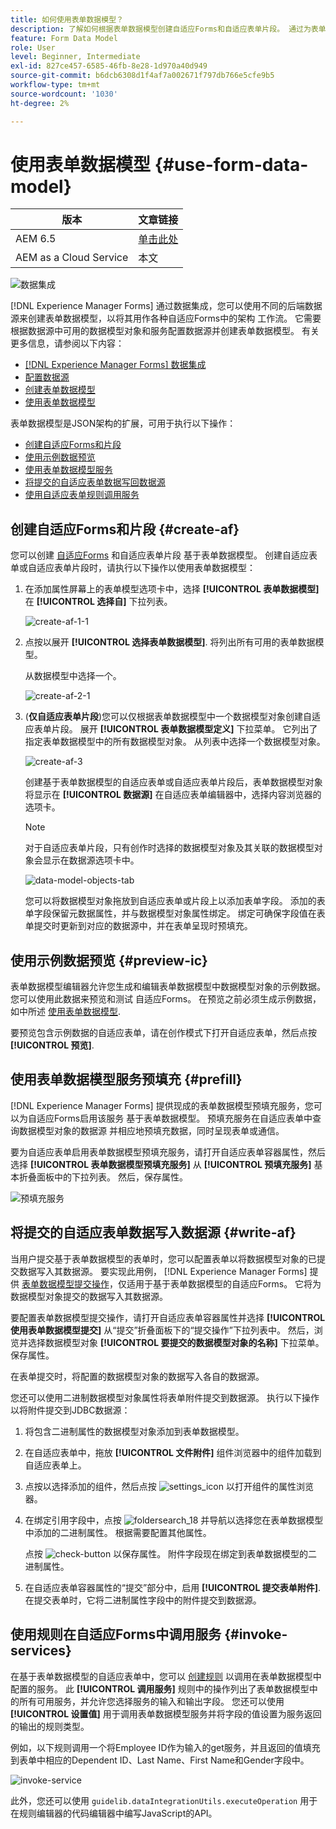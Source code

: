```yaml
---
title: 如何使用表单数据模型？
description: 了解如何根据表单数据模型创建自适应Forms和自适应表单片段。 通过为表单数据模型中的数据模型对象生成和编辑样本数据深入了解。 您可以使用此数据预览和测试自适应Forms。
feature: Form Data Model
role: User
level: Beginner, Intermediate
exl-id: 827ce457-6585-46fb-8e28-1d970a40d949
source-git-commit: b6dcb6308d1f4af7a002671f797db766e5cfe9b5
workflow-type: tm+mt
source-wordcount: '1030'
ht-degree: 2%

---
```


# 使用表单数据模型 {#use-form-data-model}

| 版本 | 文章链接 |
| -------- | ---------------------------- |
| AEM 6.5 | [单击此处](https://experienceleague.adobe.com/docs/experience-manager-65/forms/form-data-model/using-form-data-model.html) |
| AEM as a Cloud Service | 本文 |


![数据集成](do-not-localize/data-integeration.png)

[!DNL Experience Manager Forms] 通过数据集成，您可以使用不同的后端数据源来创建表单数据模型，以将其用作各种自适应Forms中的架构 <!--and interactive communications--> 工作流。 它需要根据数据源中可用的数据模型对象和服务配置数据源并创建表单数据模型。 有关更多信息，请参阅以下内容：

* [[!DNL Experience Manager Forms] 数据集成](data-integration.md)
* [配置数据源](configure-data-sources.md)
* [创建表单数据模型](create-form-data-models.md)
* [使用表单数据模型](work-with-form-data-model.md)

表单数据模型是JSON架构的扩展，可用于执行以下操作：

* [创建自适应Forms和片段](#create-af)
  <!--* [Create interactive communications and building blocks like text, list, and condition fragments](#create-ic)-->
* [使用示例数据预览](#preview-ic)
* [使用表单数据模型服务](#prefill)
* [将提交的自适应表单数据写回数据源](#write-af)
* [使用自适应表单规则调用服务](#invoke-services)

## 创建自适应Forms和片段 {#create-af}

您可以创建 [自适应Forms](creating-adaptive-form.md) 和自适应表单片段 <!-- [Adaptive Form Fragments](adaptive-form-fragments.md) --> 基于表单数据模型。 创建自适应表单或自适应表单片段时，请执行以下操作以使用表单数据模型：

1. 在添加属性屏幕上的表单模型选项卡中，选择 **[!UICONTROL 表单数据模型]** 在 **[!UICONTROL 选择自]** 下拉列表。

   ![create-af-1-1](assets/create-af-1-1.png)

1. 点按以展开 **[!UICONTROL 选择表单数据模型]**. 将列出所有可用的表单数据模型。

   从数据模型中选择一个。

   ![create-af-2-1](assets/create-af-2-1.png)

1. (**仅自适应表单片段**)您可以仅根据表单数据模型中一个数据模型对象创建自适应表单片段。 展开 **[!UICONTROL 表单数据模型定义]** 下拉菜单。 它列出了指定表单数据模型中的所有数据模型对象。 从列表中选择一个数据模型对象。

   ![create-af-3](assets/create-af-3.png)

   创建基于表单数据模型的自适应表单或自适应表单片段后，表单数据模型对象将显示在 **[!UICONTROL 数据源]** 在自适应表单编辑器中，选择内容浏览器的选项卡。

   >[!NOTE]
   >
   >对于自适应表单片段，只有创作时选择的数据模型对象及其关联的数据模型对象会显示在数据源选项卡中。

   ![data-model-objects-tab](assets/data-model-objects-tab.png)

   您可以将数据模型对象拖放到自适应表单或片段上以添加表单字段。 添加的表单字段保留元数据属性，并与数据模型对象属性绑定。 绑定可确保字段值在表单提交时更新到对应的数据源中，并在表单呈现时预填充。

<!-- ## Create interactive communications {#create-ic}

You can create an interactive communication based on a Form Data Model that you can use to prefill interactive communication with data from configured data sources. In addition, the building blocks of an interactive communication, such as text, list, and condition document fragments can be based on a form data model.

You can choose a Form Data Model when creating an interactive communication or a document fragment. The following image shows the General tab of the Create Interactive Communication dialog.

![create-ic](assets/create-ic.png)

General tab of Create Interactive Communication dialog

For more information, see:

[Create an interactive communication](create-interactive-communication.md)

[Text in Interactive Communications](texts-interactive-communications.md)

[Conditions in Interactive Communications](conditions-interactive-communications.md)

[List fragments](lists.md) -->

## 使用示例数据预览 {#preview-ic}

表单数据模型编辑器允许您生成和编辑表单数据模型中数据模型对象的示例数据。 您可以使用此数据来预览和测试 <!--interactive communications and--> 自适应Forms。 在预览之前必须生成示例数据，如中所述 [使用表单数据模型](work-with-form-data-model.md#sample).

<!--To preview an interactive communication with sample Form Data Model data:

1. On [!DNL  Experience Manager] author instance, navigate to **[!UICONTROL Forms > Forms & Documents]**.
1. Select an interactive communication and tap **[!UICONTROL Preview]** in the toolbar to select **[!UICONTROL Web Channel]**, **[!UICONTROL Print Channel]**, or **[!UICONTROL Both Channels]** to preview the interactive communication.
1. In the Preview [*channel*] dialog, ensure that **[!UICONTROL Test Data of Form Data Model]** is selected and tap **[!UICONTROL Preview]**.

The interactive communication opens with prefilled sample data.

![web-preview](assets/web-preview.png)-->

要预览包含示例数据的自适应表单，请在创作模式下打开自适应表单，然后点按 **[!UICONTROL 预览]**.

## 使用表单数据模型服务预填充 {#prefill}

[!DNL Experience Manager Forms] 提供现成的表单数据模型预填充服务，您可以为自适应Forms启用该服务 <!--and interactive communications--> 基于表单数据模型。 预填充服务在自适应表单中查询数据模型对象的数据源 <!--and interactive communication--> 并相应地预填充数据，同时呈现表单或通信。

要为自适应表单启用表单数据模型预填充服务，请打开自适应表单容器属性，然后选择 **[!UICONTROL 表单数据模型预填充服务]** 从 **[!UICONTROL 预填充服务]** 基本折叠面板中的下拉列表。 然后，保存属性。

![预填充服务](assets/prefill-service.png)

<!--To configure Form Data Model prefill service in an interactive communication, you can select Form Data Model Prefill Service in the Prefill Service drop-down while creating it or later by modifying the properties.

![edit-ic-props](assets/edit-ic-props.png)

Edit Properties dialog for an interactive communication-->

## 将提交的自适应表单数据写入数据源 {#write-af}

当用户提交基于表单数据模型的表单时，您可以配置表单以将数据模型对象的已提交数据写入其数据源。 要实现此用例， [!DNL Experience Manager Forms] 提供 [表单数据模型提交操作](configuring-submit-actions.md)，仅适用于基于表单数据模型的自适应Forms。 它将为数据模型对象提交的数据写入其数据源。

要配置表单数据模型提交操作，请打开自适应表单容器属性并选择 **[!UICONTROL 使用表单数据模型提交]** 从“提交”折叠面板下的“提交操作”下拉列表中。 然后，浏览并选择数据模型对象 **[!UICONTROL 要提交的数据模型对象的名称]** 下拉菜单。 保存属性。

在表单提交时，将配置的数据模型对象的数据写入各自的数据源。

<!--![data-submission](assets/data-submission.png)-->

您还可以使用二进制数据模型对象属性将表单附件提交到数据源。 执行以下操作以将附件提交到JDBC数据源：

1. 将包含二进制属性的数据模型对象添加到表单数据模型。
1. 在自适应表单中，拖放 **[!UICONTROL 文件附件]** 组件浏览器中的组件加载到自适应表单上。
1. 点按以选择添加的组件，然后点按 ![settings_icon](assets/configure-icon.svg) 以打开组件的属性浏览器。
1. 在绑定引用字段中，点按 ![foldersearch_18](assets/folder-search-icon.svg) 并导航以选择您在表单数据模型中添加的二进制属性。 根据需要配置其他属性。

   点按 ![check-button](assets/save_icon.svg) 以保存属性。 附件字段现在绑定到表单数据模型的二进制属性。

1. 在自适应表单容器属性的“提交”部分中，启用 **[!UICONTROL 提交表单附件]**. 在提交表单时，它将二进制属性字段中的附件提交到数据源。

## 使用规则在自适应Forms中调用服务 {#invoke-services}

在基于表单数据模型的自适应表单中，您可以 [创建规则](rule-editor.md) 以调用在表单数据模型中配置的服务。 此 **[!UICONTROL 调用服务]** 规则中的操作列出了表单数据模型中的所有可用服务，并允许您选择服务的输入和输出字段。 您还可以使用 **[!UICONTROL 设置值]** 用于调用表单数据模型服务并将字段的值设置为服务返回的输出的规则类型。

例如，以下规则调用一个将Employee ID作为输入的get服务，并且返回的值填充到表单中相应的Dependent ID、Last Name、First Name和Gender字段中。

![invoke-service](assets/invoke-service.png)

此外，您还可以使用 `guidelib.dataIntegrationUtils.executeOperation` 用于在规则编辑器的代码编辑器中编写JavaScript的API。 <!-- For API details, see [API to invoke Form Data Model service](invoke-form-data-model-services.md).-->
